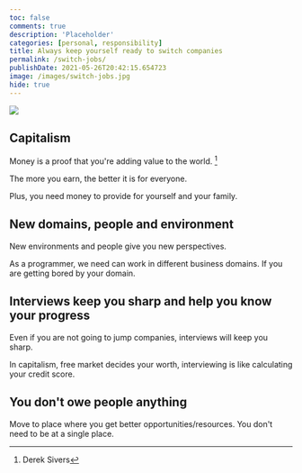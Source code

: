 ```yaml
---
toc: false
comments: true
description: 'Placeholder' 
categories: [personal, responsibility]
title: Always keep yourself ready to switch companies
permalink: /switch-jobs/
publishDate: 2021-05-26T20:42:15.654723
image: /images/switch-jobs.jpg
hide: true
---
```

![](/images/switch-jobs.jpg)

## Capitalism

Money is a proof that you're adding value to the world. [^1]

The more you earn, the better it is for everyone.

Plus, you need money to provide for yourself and your family.

## New domains, people and environment

New environments and people give you new perspectives.

As a programmer, we need can work in different business domains. If you are getting bored by your domain.

## Interviews keep you sharp and help you know your progress

Even if you are not going to jump companies, interviews will keep you sharp.

In capitalism, free market decides your worth, interviewing is like calculating your credit score.

## You don't owe people anything

Move to place where you get better opportunities/resources. You don't need to be at a single place.

[^1]: Derek Sivers
